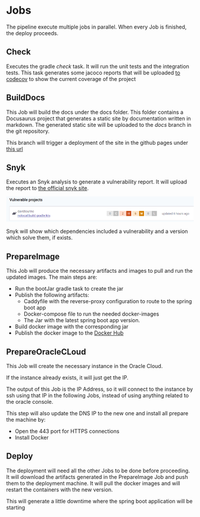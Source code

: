 # Jobs
The pipeline execute multiple jobs in parallel. When every Job is finished, the deploy proceeds.

## Check
Executes the gradle _check_ task. It will run the unit tests and the integration tests. This task generates some
jacoco reports that will be uploaded [to codecov](https://app.codecov.io/gh/datocal/nolocal) to show the current coverage
of the project

## BuildDocs
This Job will build the docs under the docs folder. This folder contains a Docusaurus project that generates a static site
by documentation written in markdown. The generated static site will be uploaded to the _docs_ branch in the git repository.

This branch will trigger a deployment of the site in the github pages under [this url](https://datocal.github.io/nolocal/)

## Snyk
Executes an Snyk analysis to generate a vulnerability report. 
It will upload the report to [the official snyk site](https://app.snyk.io).

![Snyk Analisis](../img/snyk.png)

Snyk will show which dependencies included a vulnerability and a version which solve them, if exists.

## PrepareImage
This Job will produce the necessary artifacts and images to pull and run the updated images.
The main steps are:
* Run the bootJar gradle task to create the jar
* Publish the following artifacts:
  * Caddyfile with the reverse-proxy configuration to route to the spring boot app
  * Docker-compose file to run the needed docker-images
  * The Jar with the latest spring boot app version.
* Build docker image with the corresponding jar
* Publish the docker image to the [Docker Hub](https://hub.docker.com/r/davidtca/nolocal)

## PrepareOracleCLoud
This Job will create the necessary instance in the Oracle Cloud.

If the instance already exists, it will just get the IP.

The output of this Job is the IP Address, so it will connect to the instance by ssh using that IP in the following Jobs, 
instead of using anything related to the oracle console.

This step will also update the DNS IP to the new one and install all prepare the machine by:

* Open the 443 port for HTTPS connections
* Install Docker


## Deploy 
The deployment will need all the other Jobs to be done before proceeding. It will download the artifacts generated in 
the PrepareImage Job and push them to the deployment machine.
It will pull the docker images and will restart the containers with the new version.

This will generate a little downtime where the spring boot application will be starting 